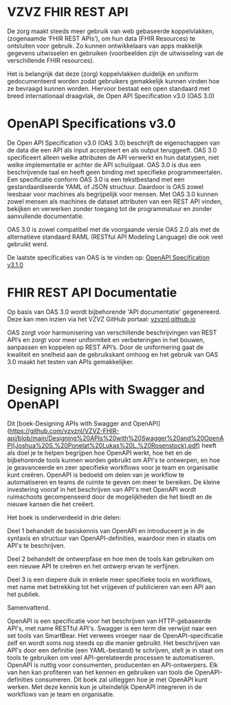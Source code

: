 # VZVZ FHIR REST API

De zorg maakt steeds meer gebruik van web gebaseerde koppelvlakken, (zogenaamde ‘FHIR REST APIs’), om hun data (FHIR Resources) te ontsluiten voor gebruik. Zo kunnen ontwikkelaars van apps makkelijk gegevens uitwisselen en gebruiken (voorbeelden zijn de uitwisseling van de verschillende FHIR resources).

Het is belangrijk dat deze (zorg) koppelvlakken duidelijk en uniform gedocumenteerd worden zodat gebruikers gemakkelijk kunnen vinden hoe ze bevraagd kunnen worden. 
Hiervoor bestaat een open standaard met breed internationaal draagvlak, de Open API Specification v3.0 (OAS 3.0)

# OpenAPI Specifications v3.0

De Open API Specification v3.0 (OAS 3.0) beschrijft de eigenschappen van de data die een API als input accepteert en als output teruggeeft. OAS 3.0 specificeert alleen welke attributen de API verwerkt en hun datatypen, niet welke implementatie er achter de API schuilgaat. OAS 3.0 is dus een beschrijvende taal en heeft geen binding met specifieke programmeertalen. Een specificatie conform OAS 3.0 is een tekstbestand met een gestandaardiseerde YAML of JSON structuur. Daardoor is OAS zowel leesbaar voor machines als begrijpelijk voor mensen. Met OAS 3.0 kunnen zowel mensen als machines de dataset attributen van een REST API vinden, bekijken en verwerken zonder toegang tot de programmatuur en zonder aanvullende documentatie.

OAS 3.0 is zowel compatibel met de voorgaande versie OAS 2.0 als met de alternatieve standaard RAML (RESTful API Modeling Language) die ook veel gebruikt werd.

De laatste specificaties van OAS is te vinden op: [OpenAPI Specification v3.1.0](https://spec.openapis.org/oas/latest.html)

# FHIR REST API Documentatie

Op basis van OAS 3.0 wordt bijbehorende 'API documentatie' gegenereerd. Deze kan men inzien via het VZVZ GitHub portaal: [vzvznl.github.io](https://vzvznl.github.io/VZVZ-FHIR-api/)

OAS zorgt voor harmonisering van verschillende beschrijvingen van REST API’s en zorgt voor meer uniformiteit en verbeteringen in het bouwen, aanpassen en koppelen op REST API’s. Door de uniformering gaat de kwaliteit en snelheid aan de gebruikskant omhoog en het gebruik van OAS 3.0 maakt het testen van APIs gemakkelijker.

# Designing APIs with Swagger and OpenAPI

Dit [boek-Designing APIs with Swagger and OpenAPI] (https://github.com/vzvznl/VZVZ-FHIR-api/blob/main/Designing%20APIs%20with%20Swagger%20and%20OpenAPI(Joshua%20S.%20Ponelat%20Lukas%20L.%20Rosenstock).pdf) heeft als doel je te helpen begrijpen hoe OpenAPI werkt, hoe het en de bijbehorende tools kunnen worden gebruikt om API's te ontwerpen, en hoe je geavanceerde en zeer specifieke workflows voor je team en organisatie kunt creëren. OpenAPI is bedoeld om delen van je workflow te automatiseren en teams de ruimte te geven om meer te bereiken. De kleine investering vooraf in het beschrijven van API's met OpenAPI wordt ruimschoots gecompenseerd door de mogelijkheden die het biedt en de nieuwe kansen die het creëert.

Het boek is onderverdeeld in drie delen:

Deel 1 behandelt de basiskennis van OpenAPI en introduceert je in de syntaxis en structuur van OpenAPI-definities, waardoor men in staatis om API's te beschrijven. 

Deel 2 behandelt de ontwerpfase en hoe men de tools kan gebruiken om een nieuwe API te creëren en het ontwerp ervan te verfijnen. 

Deel 3 is een diepere duik in enkele meer specifieke tools en workflows, met name met betrekking tot het vrijgeven of publicieren van een API aan het publiek.

Samenvattend.

OpenAPI is een specificatie voor het beschrijven van HTTP-gebaseerde API's, met name RESTful API's.
Swagger is een term die verwijst naar een set tools van SmartBear. Het verwees vroeger naar de OpenAPI-specificatie zelf en wordt soms nog steeds op die manier gebruikt.
Het beschrijven van API's door een definitie (een YAML-bestand) te schrijven, stelt je in staat om tools te gebruiken om veel API-gerelateerde processen te automatiseren.
OpenAPI is nuttig voor consumenten, producenten en API-ontwerpers. Elk van hen kan profiteren van het kennen en gebruiken van tools die OpenAPI-definities consumeren.
Dit boek zal uitleggen hoe je met OpenAPI kunt werken. Met deze kennis kun je uiteindelijk OpenAPI integreren in de workflows van je team en organisatie.

